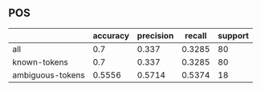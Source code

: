 
## POS

|                  | accuracy | precision | recall | support |
|------------------|----------|-----------|--------|---------|
| all              | 0.7      | 0.337     | 0.3285 | 80      |
| known-tokens     | 0.7      | 0.337     | 0.3285 | 80      |
| ambiguous-tokens | 0.5556   | 0.5714    | 0.5374 | 18      |

